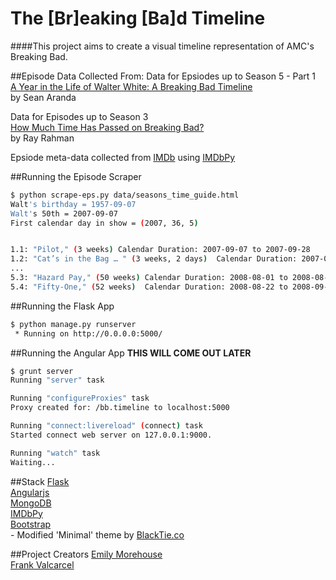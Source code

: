 The [Br]eaking [Ba]d Timeline
=============

####This project aims to create a visual timeline representation of AMC's Breaking Bad.

##Episode Data Collected From:
Data for Epsiodes up to Season 5 - Part 1
<br>[A Year in the Life of Walter White: A Breaking Bad Timeline](http://blog.thegreenfieldgroup.org/a-year-in-the-life-of-walter-white-a-breaking-bad-timeline/)
<br>by Sean Aranda

Data for Episodes up to Season 3
<br>[How Much Time Has Passed on Breaking Bad?](http://www.vulture.com/2011/07/breaking_bad_calendar.html)
<br>by Ray Rahman

Epsiode meta-data collected from [IMDb](http://imdb.com) using [IMDbPy](http://imdbpy.sourceforge.net/)


##Running the Episode Scraper
```bash
$ python scrape-eps.py data/seasons_time_guide.html
Walt's birthday = 1957-09-07
Walt's 50th = 2007-09-07
First calendar day in show = (2007, 36, 5)


1.1: "Pilot," (3 weeks) Calendar Duration: 2007-09-07 to 2007-09-28
1.2: "Cat’s in the Bag … " (3 weeks, 2 days)  Calendar Duration: 2007-09-28 to 2007-09-10
...
5.3: "Hazard Pay," (50 weeks) Calendar Duration: 2008-08-01 to 2008-08-22
5.4: "Fifty-One," (52 weeks)  Calendar Duration: 2008-08-22 to 2008-09-05
```


##Running the Flask App
```bash
$ python manage.py runserver
 * Running on http://0.0.0.0:5000/
```

##Running the Angular App
**THIS WILL COME OUT LATER**
```bash
$ grunt server
Running "server" task

Running "configureProxies" task
Proxy created for: /bb.timeline to localhost:5000

Running "connect:livereload" (connect) task
Started connect web server on 127.0.0.1:9000.

Running "watch" task
Waiting...
```


##Stack
[Flask][Flask]
<br>[Angularjs][Angularjs]
<br>[MongoDB][MongoDB]
<br>[IMDbPy][IMDbPy]
<br>[Bootstrap][Bootstrap]
<br> - Modified 'Minimal' theme by [BlackTie.co][blacktie.co]


##Project Creators
[Emily Morehouse](/emilyemorehouse)
<br>
[Frank Valcarcel](/frankv)


[Flask]: http://flask.pocoo.org/
[Angularjs]: http://angularjs.org/
[MongoDB]: http://mongodb.org
[IMDbPy]: http://imdbpy.sourceforge.net/
[Bootstrap]: https://getbootstrap.com
[blacktie.co]: http://www.blacktie.co/